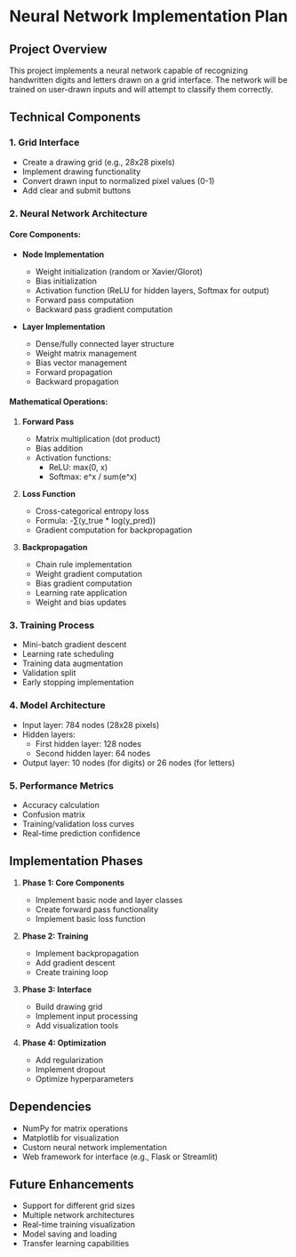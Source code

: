 # Neural Network Implementation Plan

## Project Overview
This project implements a neural network capable of recognizing handwritten digits and letters drawn on a grid interface. The network will be trained on user-drawn inputs and will attempt to classify them correctly.

## Technical Components

### 1. Grid Interface
- Create a drawing grid (e.g., 28x28 pixels)
- Implement drawing functionality
- Convert drawn input to normalized pixel values (0-1)
- Add clear and submit buttons

### 2. Neural Network Architecture
#### Core Components:
- **Node Implementation**
  - Weight initialization (random or Xavier/Glorot)
  - Bias initialization
  - Activation function (ReLU for hidden layers, Softmax for output)
  - Forward pass computation
  - Backward pass gradient computation

- **Layer Implementation**
  - Dense/fully connected layer structure
  - Weight matrix management
  - Bias vector management
  - Forward propagation
  - Backward propagation

#### Mathematical Operations:
1. **Forward Pass**
   - Matrix multiplication (dot product)
   - Bias addition
   - Activation functions:
     - ReLU: max(0, x)
     - Softmax: e^x / sum(e^x)

2. **Loss Function**
   - Cross-categorical entropy loss
   - Formula: -∑(y_true * log(y_pred))
   - Gradient computation for backpropagation

3. **Backpropagation**
   - Chain rule implementation
   - Weight gradient computation
   - Bias gradient computation
   - Learning rate application
   - Weight and bias updates

### 3. Training Process
- Mini-batch gradient descent
- Learning rate scheduling
- Training data augmentation
- Validation split
- Early stopping implementation

### 4. Model Architecture
- Input layer: 784 nodes (28x28 pixels)
- Hidden layers: 
  - First hidden layer: 128 nodes
  - Second hidden layer: 64 nodes
- Output layer: 10 nodes (for digits) or 26 nodes (for letters)

### 5. Performance Metrics
- Accuracy calculation
- Confusion matrix
- Training/validation loss curves
- Real-time prediction confidence

## Implementation Phases

1. **Phase 1: Core Components**
   - Implement basic node and layer classes
   - Create forward pass functionality
   - Implement basic loss function

2. **Phase 2: Training**
   - Implement backpropagation
   - Add gradient descent
   - Create training loop

3. **Phase 3: Interface**
   - Build drawing grid
   - Implement input processing
   - Add visualization tools

4. **Phase 4: Optimization**
   - Add regularization
   - Implement dropout
   - Optimize hyperparameters

## Dependencies
- NumPy for matrix operations
- Matplotlib for visualization
- Custom neural network implementation
- Web framework for interface (e.g., Flask or Streamlit)

## Future Enhancements
- Support for different grid sizes
- Multiple network architectures
- Real-time training visualization
- Model saving and loading
- Transfer learning capabilities

